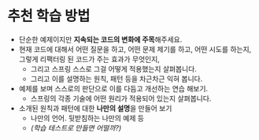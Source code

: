 # 추천 학습 방법

- 단순한 예제이지만 **지속되는 코드의 변화에 주목**해주세요. 
- 현재 코드에 대해서 어떤 질문을 하고, 어떤 문제 제기를 하고, 어떤 시도를 하는지, 그렇게 리팩터링 된 코드가 주는 효과가 무엇인지, 
  - 그리고 스프링 스스로 그걸 어떻게 적용했는지 살펴봅니다. 
  - 그리고 이를 설명하는
  원칙, 패턴 등을 차근차근 익혀 봅니다. 
- 예제를 보며 스스로의 판단으로 이를 다듬고 개선하는 연습 해보기. 
  - 스프링의 각종 기술에 어떤 원리가 적용되어 있는지 살펴봅니다. 
- 소개된 원칙과 패턴에 대한 **나만의 설명**을 만들어 보기
  - 나만의 언어. 뒷받침하는 나만의 예제 등
  - _(학습 테스트로 만들면 어떨까?)_